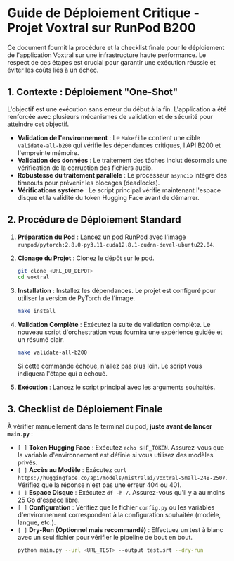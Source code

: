 
# Guide de Déploiement Critique - Projet Voxtral sur RunPod B200

Ce document fournit la procédure et la checklist finale pour le déploiement de l'application Voxtral sur une infrastructure haute performance. Le respect de ces étapes est crucial pour garantir une exécution réussie et éviter les coûts liés à un échec.

## 1. Contexte : Déploiement "One-Shot"

L'objectif est une exécution sans erreur du début à la fin. L'application a été renforcée avec plusieurs mécanismes de validation et de sécurité pour atteindre cet objectif.

- **Validation de l'environnement** : Le `Makefile` contient une cible `validate-all-b200` qui vérifie les dépendances critiques, l'API B200 et l'empreinte mémoire.
- **Validation des données** : Le traitement des tâches inclut désormais une vérification de la corruption des fichiers audio.
- **Robustesse du traitement parallèle** : Le processeur `asyncio` intègre des timeouts pour prévenir les blocages (deadlocks).
- **Vérifications système** : Le script principal vérifie maintenant l'espace disque et la validité du token Hugging Face avant de démarrer.

## 2. Procédure de Déploiement Standard

1.  **Préparation du Pod** : Lancez un pod RunPod avec l'image `runpod/pytorch:2.8.0-py3.11-cuda12.8.1-cudnn-devel-ubuntu22.04`.

2.  **Clonage du Projet** : Clonez le dépôt sur le pod.
    ```bash
    git clone <URL_DU_DEPOT>
    cd voxtral
    ```

3.  **Installation** : Installez les dépendances. Le projet est configuré pour utiliser la version de PyTorch de l'image.
    ```bash
    make install
    ```

4.  **Validation Complète** : Exécutez la suite de validation complète. Le nouveau script d'orchestration vous fournira une expérience guidée et un résumé clair.
    ```bash
    make validate-all-b200
    ```
    Si cette commande échoue, n'allez pas plus loin. Le script vous indiquera l'étape qui a échoué.

5.  **Exécution** : Lancez le script principal avec les arguments souhaités.

## 3. Checklist de Déploiement Finale

À vérifier manuellement dans le terminal du pod, **juste avant de lancer `main.py`** :

-   `[ ]` **Token Hugging Face** : Exécutez `echo $HF_TOKEN`. Assurez-vous que la variable d'environnement est définie si vous utilisez des modèles privés.
-   `[ ]` **Accès au Modèle** : Exécutez `curl https://huggingface.co/api/models/mistralai/Voxtral-Small-24B-2507`. Vérifiez que la réponse n'est pas une erreur 404 ou 401.
-   `[ ]` **Espace Disque** : Exécutez `df -h /`. Assurez-vous qu'il y a au moins 25 Go d'espace libre.
-   `[ ]` **Configuration** : Vérifiez que le fichier `config.py` ou les variables d'environnement correspondent à la configuration souhaitée (modèle, langue, etc.).
-   `[ ]` **Dry-Run (Optionnel mais recommandé)** : Effectuez un test à blanc avec un seul fichier pour vérifier le pipeline de bout en bout.
    ```bash
    python main.py --url <URL_TEST> --output test.srt --dry-run
    ```
